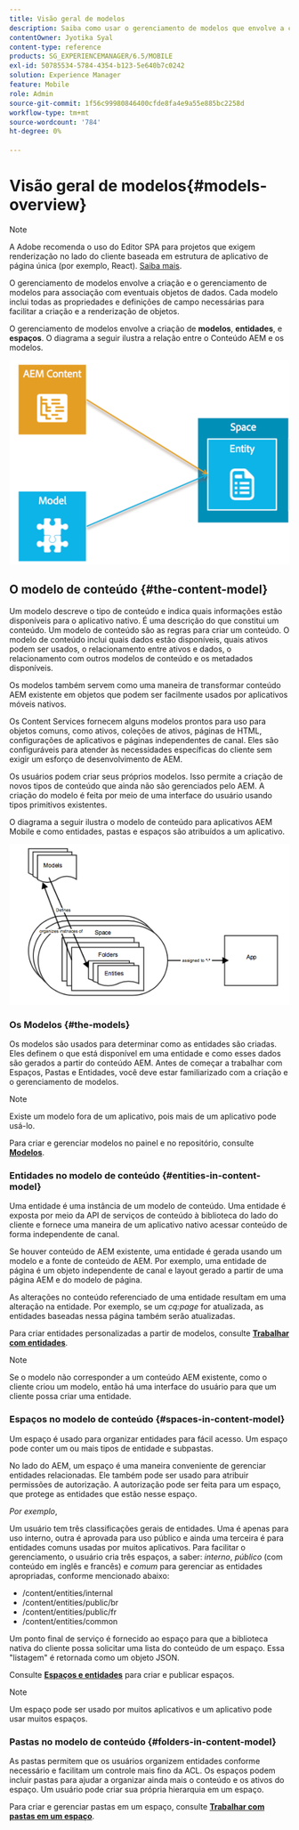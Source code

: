```yaml
---
title: Visão geral de modelos
description: Saiba como usar o gerenciamento de modelos que envolve a criação e o gerenciamento de modelos para associação com eventuais objetos de dados.
contentOwner: Jyotika Syal
content-type: reference
products: SG_EXPERIENCEMANAGER/6.5/MOBILE
exl-id: 50785534-5784-4354-b123-5e640b7c0242
solution: Experience Manager
feature: Mobile
role: Admin
source-git-commit: 1f56c99980846400cfde8fa4e9a55e885bc2258d
workflow-type: tm+mt
source-wordcount: '784'
ht-degree: 0%

---
```


# Visão geral de modelos{#models-overview}

>[!NOTE]
>
>A Adobe recomenda o uso do Editor SPA para projetos que exigem renderização no lado do cliente baseada em estrutura de aplicativo de página única (por exemplo, React). [Saiba mais](/help/sites-developing/spa-overview.md).

O gerenciamento de modelos envolve a criação e o gerenciamento de modelos para associação com eventuais objetos de dados. Cada modelo inclui todas as propriedades e definições de campo necessárias para facilitar a criação e a renderização de objetos.

O gerenciamento de modelos envolve a criação de **modelos**, **entidades**, e **espaços**. O diagrama a seguir ilustra a relação entre o Conteúdo AEM e os modelos.

![chlimage_1-81](assets/chlimage_1-81.png)

## O modelo de conteúdo {#the-content-model}

Um modelo descreve o tipo de conteúdo e indica quais informações estão disponíveis para o aplicativo nativo. É uma descrição do que constitui um conteúdo. Um modelo de conteúdo são as regras para criar um conteúdo. O modelo de conteúdo inclui quais dados estão disponíveis, quais ativos podem ser usados, o relacionamento entre ativos e dados, o relacionamento com outros modelos de conteúdo e os metadados disponíveis.

Os modelos também servem como uma maneira de transformar conteúdo AEM existente em objetos que podem ser facilmente usados por aplicativos móveis nativos.

Os Content Services fornecem alguns modelos prontos para uso para objetos comuns, como ativos, coleções de ativos, páginas de HTML, configurações de aplicativos e páginas independentes de canal. Eles são configuráveis para atender às necessidades específicas do cliente sem exigir um esforço de desenvolvimento de AEM.

Os usuários podem criar seus próprios modelos. Isso permite a criação de novos tipos de conteúdo que ainda não são gerenciados pelo AEM. A criação do modelo é feita por meio de uma interface do usuário usando tipos primitivos existentes.

O diagrama a seguir ilustra o modelo de conteúdo para aplicativos AEM Mobile e como entidades, pastas e espaços são atribuídos a um aplicativo.

![chlimage_1-82](assets/chlimage_1-82.png)

### Os Modelos {#the-models}

Os modelos são usados para determinar como as entidades são criadas. Eles definem o que está disponível em uma entidade e como esses dados são gerados a partir do conteúdo AEM. Antes de começar a trabalhar com Espaços, Pastas e Entidades, você deve estar familiarizado com a criação e o gerenciamento de modelos.

>[!NOTE]
>
>Existe um modelo fora de um aplicativo, pois mais de um aplicativo pode usá-lo.
>

Para criar e gerenciar modelos no painel e no repositório, consulte **[Modelos](/help/mobile/administer-mobile-apps.md)**.

### Entidades no modelo de conteúdo {#entities-in-content-model}

Uma entidade é uma instância de um modelo de conteúdo. Uma entidade é exposta por meio da API de serviços de conteúdo à biblioteca do lado do cliente e fornece uma maneira de um aplicativo nativo acessar conteúdo de forma independente de canal.

Se houver conteúdo de AEM existente, uma entidade é gerada usando um modelo e a fonte de conteúdo de AEM. Por exemplo, uma entidade de página é um objeto independente de canal e layout gerado a partir de uma página AEM e do modelo de página.

As alterações no conteúdo referenciado de uma entidade resultam em uma alteração na entidade. Por exemplo, se um *cq:page* for atualizada, as entidades baseadas nessa página também serão atualizadas.

Para criar entidades personalizadas a partir de modelos, consulte **[Trabalhar com entidades](/help/mobile/spaces-and-entities.md)**.

>[!NOTE]
>
>Se o modelo não corresponder a um conteúdo AEM existente, como o cliente criou um modelo, então há uma interface do usuário para que um cliente possa criar uma entidade.
>

### Espaços no modelo de conteúdo {#spaces-in-content-model}

Um espaço é usado para organizar entidades para fácil acesso. Um espaço pode conter um ou mais tipos de entidade e subpastas.

No lado do AEM, um espaço é uma maneira conveniente de gerenciar entidades relacionadas. Ele também pode ser usado para atribuir permissões de autorização. A autorização pode ser feita para um espaço, que protege as entidades que estão nesse espaço.

*Por exemplo*,

Um usuário tem três classificações gerais de entidades. Uma é apenas para uso interno, outra é aprovada para uso público e ainda uma terceira é para entidades comuns usadas por muitos aplicativos. Para facilitar o gerenciamento, o usuário cria três espaços, a saber: *interno*, *público* (com conteúdo em inglês e francês) e *comum* para gerenciar as entidades apropriadas, conforme mencionado abaixo:

* /content/entities/internal
* /content/entities/public/br
* /content/entities/public/fr
* /content/entities/common

Um ponto final de serviço é fornecido ao espaço para que a biblioteca nativa do cliente possa solicitar uma lista do conteúdo de um espaço. Essa &quot;listagem&quot; é retornada como um objeto JSON.

Consulte **[Espaços e entidades](/help/mobile/spaces-and-entities.md)** para criar e publicar espaços.

>[!NOTE]
>
>Um espaço pode ser usado por muitos aplicativos e um aplicativo pode usar muitos espaços.

### Pastas no modelo de conteúdo {#folders-in-content-model}

As pastas permitem que os usuários organizem entidades conforme necessário e facilitam um controle mais fino da ACL. Os espaços podem incluir pastas para ajudar a organizar ainda mais o conteúdo e os ativos do espaço. Um usuário pode criar sua própria hierarquia em um espaço.

Para criar e gerenciar pastas em um espaço, consulte **[Trabalhar com pastas em um espaço](/help/mobile/spaces-and-entities.md)**.
